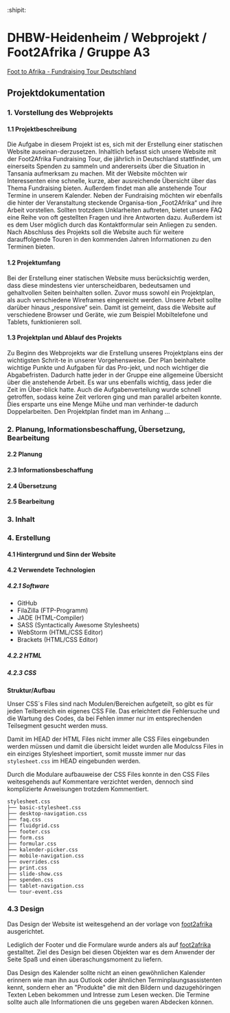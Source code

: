 :shipit:
# DHBW-Heidenheim / Webprojekt / Foot2Afrika / Gruppe A3

[Foot to Afrika - Fundraising Tour Deutschland](http://www.wwi16a3.projekt.dhbw-heidenheim.de/)

## Projektdokumentation

###   1.  Vorstellung des Webprojekts
####  1.1 Projektbeschreibung

Die Aufgabe in diesem Projekt ist es, sich mit der Erstellung einer statischen Website auseinan-derzusetzen. Inhaltlich befasst sich unsere Website mit der Foot2Afrika Fundraising Tour, die jährlich in Deutschland stattfindet, um einerseits Spenden zu sammeln und andererseits über die Situation in Tansania aufmerksam zu machen.
Mit der Website möchten wir Interessenten eine schnelle, kurze, aber ausreichende Übersicht über das Thema Fundraising bieten. Außerdem findet man alle anstehende Tour Termine in unserem Kalender. 
Neben der Fundraising möchten wir ebenfalls die hinter der Veranstaltung steckende Organisa-tion „Foot2Afrika“ und ihre Arbeit vorstellen.
Sollten trotzdem Unklarheiten auftreten, bietet unsere FAQ eine Reihe von oft gestellten Fragen und ihre Antworten dazu. Außerdem ist es dem User möglich durch das Kontaktformular sein Anliegen zu senden.
Nach Abschluss des Projekts soll die Website auch für weitere darauffolgende Touren in den kommenden Jahren Informationen zu den Terminen bieten.

####  1.2 Projektumfang

Bei der Erstellung einer statischen Website muss berücksichtig werden, dass diese mindestens vier unterscheidbaren, bedeutsamen und gehaltvollen Seiten beinhalten sollen. 
Zuvor muss sowohl ein Projektplan, als auch verschiedene Wireframes eingereicht werden.
Unsere Arbeit sollte darüber hinaus „responsive“ sein. Damit ist gemeint, dass die Website auf verschiedene Browser und Geräte, wie zum Beispiel Mobiltelefone und Tablets, funktionieren soll.

####  1.3 Projektplan und Ablauf des Projekts

Zu Beginn des Webprojekts war die Erstellung unseres Projektplans eins der wichtigsten Schrit-te in unserer  Vorgehensweise. Der Plan beinhaltete wichtige Punkte und Aufgaben für das Pro-jekt, und noch wichtiger die Abgabefristen. Dadurch hatte jeder in der Gruppe eine allgemeine Übersicht über die anstehende Arbeit. Es war uns ebenfalls wichtig, dass jeder die Zeit im Über-blick hatte. Auch die Aufgabenverteilung wurde schnell getroffen, sodass keine Zeit verloren ging und man parallel arbeiten konnte. Dies ersparte uns eine Menge Mühe und man verhinder-te dadurch Doppelarbeiten.
Den Projektplan findet man im Anhang …

###   2.  Planung, Informationsbeschaffung, Übersetzung, Bearbeitung
####  2.2 Planung
####  2.3 Informationsbeschaffung
####  2.4 Übersetzung
####  2.5 Bearbeitung

###   3. Inhalt
####
####
####
####
####

###   4.    Erstellung
####  4.1   Hintergrund und Sinn der Website
####  4.2   Verwendete Technologien
##### 4.2.1 Software

- GitHub  
- FilaZilla (FTP-Programm)
- JADE  (HTML-Compiler)
- SASS  (Syntactically Awesome Stylesheets)
- WebStorm  (HTML/CSS Editor)
- Brackets  (HTML/CSS Editor)

##### 4.2.2 HTML
##### 4.2.3 CSS

**Struktur/Aufbau**

Unser CSS´s Files sind nach Modulen/Bereichen aufgeteilt, so gibt es für jeden Teilbereich ein eigenes CSS File. Das erleichtert die Fehlersuche und die Wartung des Codes, da bei Fehlen immer nur im entsprechenden Teilsegment gesucht werden muss.

Damit im HEAD der HTML Files nicht immer alle CSS Files eingebunden werden müssen und damit die übersicht leidet wurden alle Modulcss Files in ein einziges Stylesheet importiert, somit musste immer nur das `stylesheet.css` im HEAD eingebunden werden.

Durch die Modulare aufbauweise der CSS Files konnte in den CSS Files weitesgehends auf Kommentare verzichtet werden, dennoch sind komplizierte Anweisungen trotzdem Kommentiert. 

```
stylesheet.css
├── basic-stylesheet.css
├── desktop-navigation.css
├── faq.css
├── fluidgrid.css
├── footer.css
├── form.css
├── formular.css
├── kalender-picker.css
├── mobile-navigation.css
├── overrides.css
├── print.css
├── slide-show.css
├── spenden.css
├── tablet-navigation.css
└── tour-event.css
```

### 4.3 Design

Das Design der Website ist weitesgehend an der vorlage von [foot2afrika](http://www.foot2afrika.com/) ausgerichtet.

Lediglich der Footer und die Formulare wurde anders als auf [foot2afrika](http://www.foot2afrika.com/) gestalltet. Ziel des Design bei diesen Objekten war es dem Anwender der Seite Spaß und einen überaschungsmoment zu liefern. 

Das Design des Kalender sollte nicht an einen gewöhnlichen Kalender erinnern wie man ihn aus Outlook oder ähnlichen Terminplaungsassistenten kennt, sondern eher an "Produkte" die mit den Bildern und dazugehöringen Texten Leben bekommen und Intresse zum Lesen wecken. Die Termine sollte auch alle Informationen die uns gegeben waren Abdecken können.
